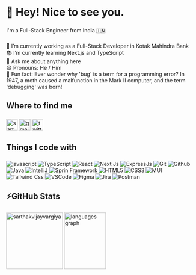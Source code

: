 <h1 align="left">👋 Hey! Nice to see you.</h1>

###

<p align="left">I'm a Full-Stack Engineer from India 🇮🇳</p>

###

<p align="left">💼 I’m currently working as a Full-Stack Developer in Kotak Mahindra Bank<br>📚  I’m currently learning Next.js and TypeScript<br>💬 Ask me about anything here<br>😄 Pronouns: He / Him<br>🎲 Fun fact: Ever wonder why 'bug' is a term for a programming error? In 1947, a moth caused a malfunction in the Mark II computer, and the term 'debugging' was born!</p>

###

<h2 align="left">Where to find me</h2>

###

<div align="left">
  <a href="https://linkedin.com/in/sarthak-vijay" target="blank">
    <img src="https://img.shields.io/badge/linkedin-%230077B5.svg?style=for-the-badge&logo=linkedin&logoColor=white" alt="sarthak-vijay" height="30"/>
  </a>
  <a href="mailto:vsarthakvijay@gmail.com" target="_blank">
    <img src="https://img.shields.io/badge/Gmail-D14836?style=for-the-badge&logo=gmail&logoColor=white" height="30" alt="gmail logo"  />
  </a>
  <img src="https://img.shields.io/static/v1?message=Twitter&logo=twitter&label=&color=1DA1F2&logoColor=white&labelColor=&style=for-the-badge" height="30" alt="twitter logo"  />
</div>

###

<h2 align="left">Things I code with</h2>

###

<div align="left">
 <img src="https://img.shields.io/badge/javascript-%23323330.svg?style=for-the-badge&logo=javascript&logoColor=%23F7DF1E" alt="javascript" />
   <img src="https://img.shields.io/badge/typescript-%23007ACC.svg?style=for-the-badge&logo=typescript&logoColor=white" alt="TypeScript" />
   <img src="https://img.shields.io/badge/react-%2320232a.svg?style=for-the-badge&logo=react&logoColor=%2361DAFB" alt="React" />
   <img src="https://img.shields.io/badge/Next-black?style=for-the-badge&logo=next.js&logoColor=white" alt="Next Js" />
   <img src="https://img.shields.io/badge/express.js-%23404d59.svg?style=for-the-badge&logo=express&logoColor=%2361DAFB" alt="ExpressJs" />
   <img src="https://img.shields.io/badge/git-%23F05033.svg?style=for-the-badge&logo=git&logoColor=white" alt="Git" />
   <img src="https://img.shields.io/badge/github-%23121011.svg?style=for-the-badge&logo=github&logoColor=white" alt="Github" />
   <img src="https://img.shields.io/badge/java-%23ED8B00.svg?style=for-the-badge&logo=openjdk&logoColor=white" alt="Java" />
   <img src="https://img.shields.io/badge/IntelliJIDEA-000000.svg?style=for-the-badge&logo=intellij-idea&logoColor=white" alt="IntelliJ" />
   <img src="https://img.shields.io/badge/spring-%236DB33F.svg?style=for-the-badge&logo=spring&logoColor=white" alt="Sprin Framework" />
   <img src="https://img.shields.io/badge/html5-%23E34F26.svg?style=for-the-badge&logo=html5&logoColor=white" alt="HTML5" />
   <img src="https://img.shields.io/badge/css3-%231572B6.svg?style=for-the-badge&logo=css3&logoColor=white" alt="CSS3" />
   <img src="https://img.shields.io/badge/MUI-%230081CB.svg?style=for-the-badge&logo=mui&logoColor=white" alt="MUI" />
   <img src="https://img.shields.io/badge/tailwindcss-%2338B2AC.svg?style=for-the-badge&logo=tailwind-css&logoColor=white" alt="Tailwind Css" />
   <img src="https://img.shields.io/badge/Visual%20Studio%20Code-0078d7.svg?style=for-the-badge&logo=visual-studio-code&logoColor=white" alt="VSCode" />
   <img src="https://img.shields.io/badge/figma-%23F24E1E.svg?style=for-the-badge&logo=figma&logoColor=white" alt="Figma" />
   <img src="https://img.shields.io/badge/jira-%230A0FFF.svg?style=for-the-badge&logo=jira&logoColor=white" alt="Jira" />
   <img src="https://img.shields.io/badge/Postman-FF6C37?style=for-the-badge&logo=postman&logoColor=white" alt="Postman" />
</div>

###

<h2 align="left">⚡GitHub Stats</h2>

###

<div align="left">
  <img src="https://github-readme-stats.vercel.app/api?username=sarthakvijayvargiya&show_icons=true&theme=dark&locale=en" height="150" alt="sarthakvijayvargiya" />
<!--   <img src="https://github-readme-stats.vercel.app/api?username=sarthakvijayvargiya&hide_title=false&hide_rank=false&show_icons=true&include_all_commits=true&count_private=true&disable_animations=false&theme=dark&locale=en&hide_border=true&order=1" height="150" alt="stats graph" /> -->
  <img src="https://github-readme-stats.vercel.app/api/top-langs?username=sarthakvijayvargiya&locale=en&hide_title=false&layout=compact&card_width=320&langs_count=7&theme=dark&hide_border=true" height="150" alt="languages graph"  width="47%" />
</div>

###
